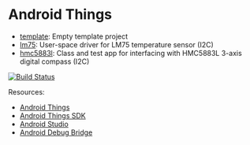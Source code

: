 Android Things
==============

* [template](template/): Empty template project
* [lm75](lm75/): User-space driver for LM75 temperature sensor (I2C)
* [hmc5883l](hmc5883l/): Class and test app for interfacing with HMC5883L 3-axis digital compass (I2C)

[![Build Status](https://travis-ci.org/m-thu/android-things.svg?branch=master)](https://travis-ci.org/m-thu/android-things)

Resources:
* [Android Things](https://developer.android.com/things/index.html)
* [Android Things SDK](https://developer.android.com/things/sdk/index.html)
* [Android Studio](https://developer.android.com/studio/index.html)
* [Android Debug Bridge](https://developer.android.com/studio/command-line/adb.html)
